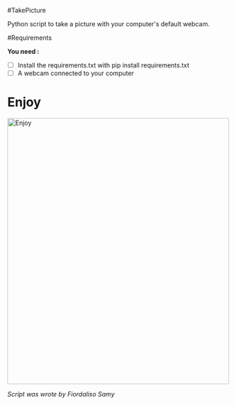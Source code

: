 #TakePicture

Python script to take a picture with your computer's default webcam.

#Requirements

**You need :**

- [ ] Install the requirements.txt with pip install requirements.txt
- [ ] A webcam connected to your computer

# Enjoy

<img src="https://giphy.com/embed/jUVVnOUypdrxVS9yj8/video" alt="Enjoy" width="500" height="600">

_Script was wrote by Fiordaliso Samy_
